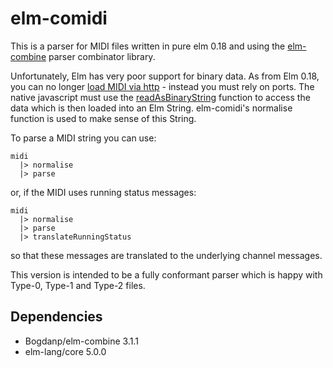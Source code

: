 elm-comidi
===========

This is a parser for MIDI files written in pure elm 0.18 and using the [elm-combine](https://github.com/Bogdanp/elm-combine) parser combinator library.

Unfortunately, Elm has very poor support for binary data.  As from Elm 0.18, you can no longer [load MIDI via http](https://github.com/elm-lang/http/issues/11) - instead you must rely on ports. The native javascript must use the [readAsBinaryString](https://developer.mozilla.org/en-US/docs/Web/API/FileReader/readAsBinaryString) function to access the data which is then loaded into an Elm String. elm-comidi's normalise function is used to make sense of this String.

To parse a MIDI string you can use:

    midi
      |> normalise
      |> parse

or, if the MIDI uses running status messages:

    midi
      |> normalise
      |> parse
      |> translateRunningStatus

so that these messages are translated to the underlying channel messages.


This version is intended to be a fully conformant parser which is happy with Type-0, Type-1 and Type-2 files.

Dependencies
------------

*  Bogdanp/elm-combine  3.1.1
*  elm-lang/core 5.0.0
